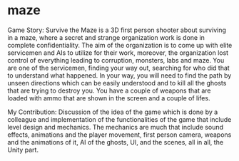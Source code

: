 # maze
Game Story: Survive the Maze is a 3D first person shooter about surviving in a maze, 
where a secret and strange organization work is done in complete confidentiality. 
The aim of the organization is to come up with elite servicemen and AIs to utilize for their work, moreover,
the organization lost control of everything leading to corruption, monsters, labs and maze. 
You are one of the servicemen, finding your way out, searching for who did that to understand what happened. 
In your way, you will need to find the path by unseen directions which can be easily understood and to kill all the ghosts that are trying to destroy you. 
You have a couple of weapons that are loaded with ammo that are shown in the screen and a couple of lifes.


My Contribution: Discussion of the idea of the game which is done by a colleague and 
implementation of the functionalities of the game that include level design and mechanics. 
The mechanics are much that include sound effects, animations and the player movement, first person camera, 
weapons and the animations of it, AI of the ghosts, UI, and the scenes, all in all, the Unity part.
